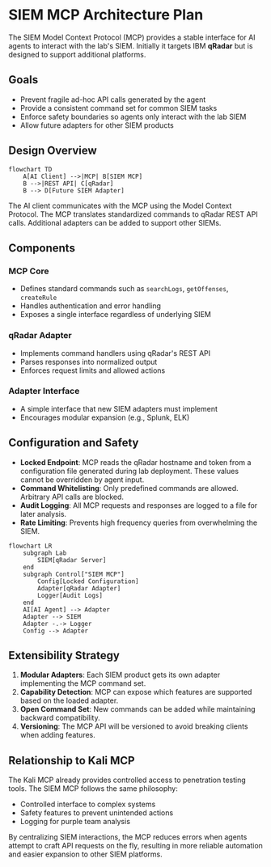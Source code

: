 # SIEM MCP Architecture Plan

The SIEM Model Context Protocol (MCP) provides a stable interface for AI agents to interact with the lab's SIEM. Initially it targets IBM **qRadar** but is designed to support additional platforms.

## Goals

- Prevent fragile ad-hoc API calls generated by the agent
- Provide a consistent command set for common SIEM tasks
- Enforce safety boundaries so agents only interact with the lab SIEM
- Allow future adapters for other SIEM products

## Design Overview

```mermaid
flowchart TD
    A[AI Client] -->|MCP| B[SIEM MCP]
    B -->|REST API| C[qRadar]
    B --> D[Future SIEM Adapter]
```

The AI client communicates with the MCP using the Model Context Protocol. The MCP translates standardized commands to qRadar REST API calls. Additional adapters can be added to support other SIEMs.

## Components

### MCP Core

- Defines standard commands such as `searchLogs`, `getOffenses`, `createRule`
- Handles authentication and error handling
- Exposes a single interface regardless of underlying SIEM

### qRadar Adapter

- Implements command handlers using qRadar's REST API
- Parses responses into normalized output
- Enforces request limits and allowed actions

### Adapter Interface

- A simple interface that new SIEM adapters must implement
- Encourages modular expansion (e.g., Splunk, ELK)

## Configuration and Safety

- **Locked Endpoint**: MCP reads the qRadar hostname and token from a configuration file generated during lab deployment. These values cannot be overridden by agent input.
- **Command Whitelisting**: Only predefined commands are allowed. Arbitrary API calls are blocked.
- **Audit Logging**: All MCP requests and responses are logged to a file for later analysis.
- **Rate Limiting**: Prevents high frequency queries from overwhelming the SIEM.

```mermaid
flowchart LR
    subgraph Lab
        SIEM[qRadar Server]
    end
    subgraph Control["SIEM MCP"]
        Config[Locked Configuration]
        Adapter[qRadar Adapter]
        Logger[Audit Logs]
    end
    AI[AI Agent] --> Adapter
    Adapter --> SIEM
    Adapter -.-> Logger
    Config --> Adapter
```

## Extensibility Strategy

1. **Modular Adapters**: Each SIEM product gets its own adapter implementing the MCP command set.
2. **Capability Detection**: MCP can expose which features are supported based on the loaded adapter.
3. **Open Command Set**: New commands can be added while maintaining backward compatibility.
4. **Versioning**: The MCP API will be versioned to avoid breaking clients when adding features.

## Relationship to Kali MCP

The Kali MCP already provides controlled access to penetration testing tools. The SIEM MCP follows the same philosophy:

- Controlled interface to complex systems
- Safety features to prevent unintended actions
- Logging for purple team analysis

By centralizing SIEM interactions, the MCP reduces errors when agents attempt to craft API requests on the fly, resulting in more reliable automation and easier expansion to other SIEM platforms.

